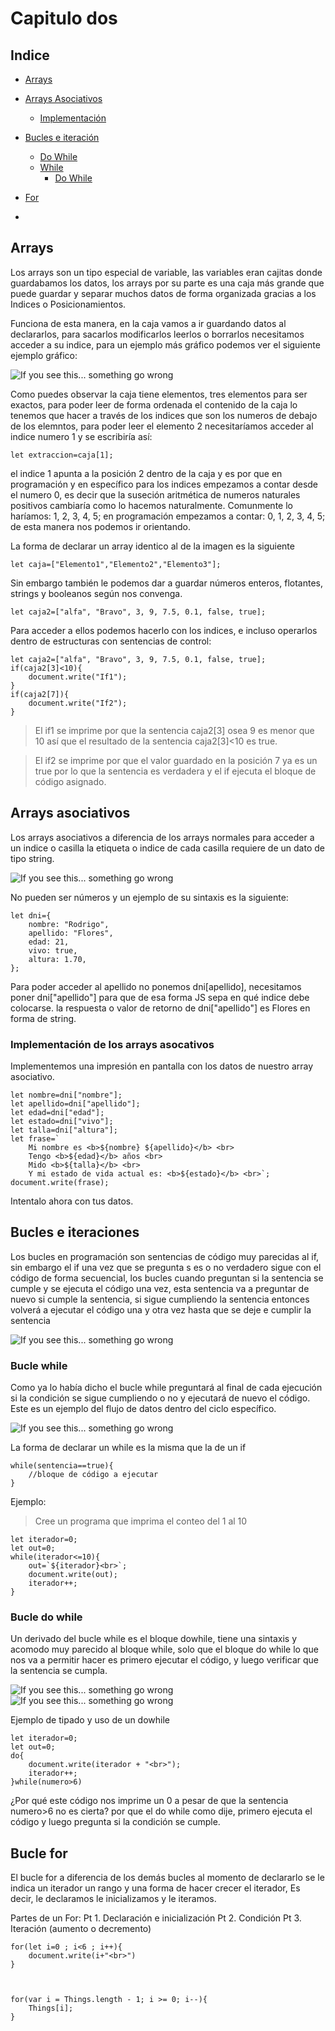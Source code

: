 # Capitulo dos
## Indice
* [Arrays](#id20)
* [Arrays Asociativos](#id21)
    * [Implementación](#id22)
* [Bucles e iteración](#id23)
    * [Do While](#id24)
    * [While](#id24)
        * [Do While](#id24)
* [For](#id25)

* []()

## Arrays <a name="id20"></a>

Los arrays son un tipo especial de variable, las variables eran cajitas donde guardabamos los datos, los arrays por su parte es una caja más grande que puede guardar y separar muchos datos de forma organizada gracias a los Indices o Posicionamientos.

Funciona de esta manera, en la caja vamos a ir guardando datos al declararlos, para sacarlos modificarlos leerlos o borrarlos necesitamos acceder a su indice, para un ejemplo más gráfico podemos ver el siguiente ejemplo gráfico:

![If you see this... something go wrong](./Array.png)

Como puedes observar la caja tiene elementos, tres elementos para ser exactos, para poder leer de forma ordenada el contenido de la caja lo tenemos que hacer a través de los indices que son los numeros de debajo de los elemntos, para poder leer el elemento 2 necesitaríamos acceder al indice numero 1 y se escribiría así:

    let extraccion=caja[1];

el indice 1 apunta a la posición 2 dentro de la caja y es por que en programación y en específico para los indices empezamos a contar desde el numero 0, es decir que la suseción aritmética de numeros naturales positivos cambiaría como lo hacemos naturalmente. Comunmente lo haríamos: 1, 2, 3, 4, 5; en programación empezamos a contar: 0, 1, 2, 3, 4, 5; de esta manera nos podemos ir orientando.

La forma de declarar un array identico al de la imagen es la siguiente

    let caja=["Elemento1","Elemento2","Elemento3"];

Sin embargo también le podemos dar a guardar números enteros, flotantes, strings y booleanos según nos convenga.

    let caja2=["alfa", "Bravo", 3, 9, 7.5, 0.1, false, true];

Para acceder a ellos podemos hacerlo con los indices, e incluso operarlos dentro de estructuras con sentencias de control:

    let caja2=["alfa", "Bravo", 3, 9, 7.5, 0.1, false, true];
    if(caja2[3]<10){
        document.write("If1");
    }
    if(caja2[7]){
        document.write("If2");
    }
>El if1 se imprime por que la sentencia caja2[3] osea 9 es menor que 10 así que el resultado de la sentencia caja2[3]<10 es true.

>El if2 se imprime por que el valor guardado en la posición 7 ya es un true por lo que la sentencia es verdadera y el if ejecuta el bloque de código asignado.

## Arrays asociativos <a name="id21"></a>

Los arrays asociativos a diferencia de los arrays normales para acceder a un indice o casilla la etiqueta o indice de cada casilla requiere de un dato de tipo string.

![If you see this... something go wrong](./Array_asociativo.png)

No pueden ser números y un ejemplo de su sintaxis es la siguiente:

    let dni={
        nombre: "Rodrigo",
        apellido: "Flores",
        edad: 21,
        vivo: true,
        altura: 1.70,
    };

Para poder acceder al apellido no ponemos dni[apellido], necesitamos poner dni["apellido"] para que  de esa forma JS sepa en qué indice debe colocarse. la respuesta o valor de retorno de dni["apellido"] es Flores en forma de string.

### Implementación de los arrays asocativos <a name="id22"></a>

Implementemos una impresión en pantalla con los datos de nuestro array asociativo.

    let nombre=dni["nombre"];
    let apellido=dni["apellido"];
    let edad=dni["edad"];
    let estado=dni["vivo"];
    let talla=dni["altura"];
    let frase=`
        Mi nombre es <b>${nombre} ${apellido}</b> <br>
        Tengo <b>${edad}</b> años <br>
        Mido <b>${talla}</b> <br>
        Y mi estado de vida actual es: <b>${estado}</b> <br>`;
    document.write(frase);

Intentalo ahora con tus datos.

## Bucles e iteraciones <a name="id23"></a>

Los bucles en programación son sentencias de código muy parecidas al if, sin embargo el if una vez que se pregunta s es o no verdadero sigue con el código de forma secuencial, los bucles cuando preguntan si la sentencia se cumple y se ejecuta el código una vez, esta sentencia va a preguntar de nuevo si cumple la sentencia, si sigue cumpliendo la sentencia entonces volverá a ejecutar el código una y otra vez hasta que se deje e cumplir la sentencia

![If you see this... something go wrong](./If%20y%20While.png)

### Bucle while <a name="id24"></a>

Como ya lo había dicho el bucle while preguntará al final de cada ejecución si la condición se sigue cumpliendo o no y ejecutará de nuevo el código. Este es un ejemplo del flujo de datos dentro del ciclo específico.

![If you see this... something go wrong](./Flujo%20de%20atencion%20if%20y%20while.png)

La forma de declarar un while es la misma que la de un if

    while(sentencia==true){
        //bloque de código a ejecutar
    }

Ejemplo: 
>Cree un programa que imprima el conteo del 1 al 10

    let iterador=0;
    let out=0;
    while(iterador<=10){
        out=`${iterador}<br>`;
        document.write(out);
        iterador++;
    }

### Bucle do while <a name="id23"></a>

Un derivado del bucle while es el bloque dowhile, tiene una sintaxis y acomodo muy parecido al bloque while, solo que el bloque do while lo que nos va a permitir hacer es primero ejecutar el código, y luego verificar que la sentencia se cumpla. 

![If you see this... something go wrong](./Dowhile%20and%20while.png)
![If you see this... something go wrong](./While%20do%20while%202.png)

Ejemplo de tipado y uso de un dowhile

    let iterador=0;
    let out=0;
    do{
        document.write(iterador + "<br>");
        iterador++;
    }while(numero>6)

¿Por qué este código nos imprime un 0 a pesar de que la sentencia numero>6 no es cierta? por que el do while como dije, primero ejecuta el código y luego pregunta si la condición se cumple.

## Bucle for <a name="id23"></a>

El bucle for a diferencia de los demás bucles al momento de declararlo se le indica un iterador un rango y una forma de hacer crecer el iterador, Es decir, le declaramos le inicializamos y le iteramos.

Partes de un For:
Pt 1. Declaración e inicialización
Pt 2. Condición
Pt 3. Iteración (aumento o decremento)

    for(let i=0 ; i<6 ; i++){
        document.write(i+"<br>")
    }



    for(var i = Things.length - 1; i >= 0; i--){
        Things[i];
    }

